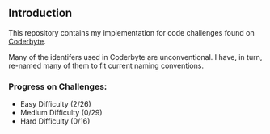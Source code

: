 ## Introduction ##

This repository contains my implementation for code challenges found on [Coderbyte][1].

Many of the identifers used in Coderbyte are unconventional. I have, in turn, re-named many of them to fit current naming conventions. 

### Progress on Challenges: ###
- Easy Difficulty (2/26)
- Medium Difficulty (0/29)
- Hard Difficulty (0/16)

[1]: http://www.coderbyte.com